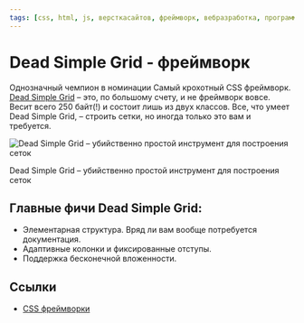 ```yaml
---
tags: [css, html, js, версткасайтов, фреймворк, вебразработка, программирование]
---
```

# Dead Simple Grid - фреймворк

Однозначный чемпион в номинации Самый крохотный CSS фреймворк. [Dead Simple Grid](https://mourner.github.io/dead-simple-grid/) – это, по большому счету, и не фреймворк вовсе. Весит всего 250 байт(!) и состоит лишь из двух классов. Все, что умеет Dead Simple Grid, – строить сетки, но иногда только это вам и требуется.

![Dead Simple Grid – убийственно простой инструмент для построения сеток](https://media.proglib.io/posts/2020/01/14/86dc35ca27541c2cbdddc315b60db13a.png)

Dead Simple Grid – убийственно простой инструмент для построения сеток

## Главные фичи Dead Simple Grid:

-   Элементарная структура. Вряд ли вам вообще потребуется документация.
-   Адаптивные колонки и фиксированные отступы.
-   Поддержка бесконечной вложенности.

## Ссылки

* [CSS фреймворки](CSS%20%D1%84%D1%80%D0%B5%D0%B9%D0%BC%D0%B2%D0%BE%D1%80%D0%BA%D0%B8.md)